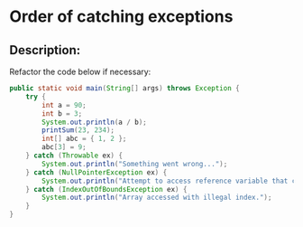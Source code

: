 # Order of catching exceptions

## Description:

Refactor the code below if necessary:

```java
public static void main(String[] args) throws Exception {
    try {
        int a = 90;
        int b = 3;
        System.out.println(a / b);
        printSum(23, 234);
        int[] abc = { 1, 2 };
        abc[3] = 9;
    } catch (Throwable ex) {
        System.out.println("Something went wrong...");
    } catch (NullPointerException ex) {
        System.out.println("Attempt to access reference variable that currently points to null.");
    } catch (IndexOutOfBoundsException ex) {
        System.out.println("Array accessed with illegal index.");
    }
}
```

